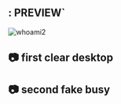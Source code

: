 ## : PREVIEW`
![whoami2](https://user-images.githubusercontent.com/30783071/30778596-e746f4c6-a0af-11e7-823e-cfe484a08fb9.png)

## :camera: first clear desktop
## :camera: second fake busy 

